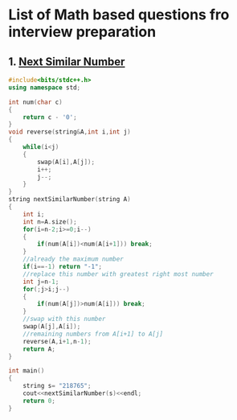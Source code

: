 # List of Math based questions fro interview preparation

## 1. [Next Similar Number](https://github.com/kuluruvineeth/Placement_Preparation/blob/main/Interviewbit/Math/next_similar_number.cpp)
```cpp
#include<bits/stdc++.h>
using namespace std;

int num(char c)
{
    return c - '0';
}
void reverse(string&A,int i,int j)
{
    while(i<j)
    {
        swap(A[i],A[j]);
        i++;
        j--;
    }
}
string nextSimilarNumber(string A)
{
    int i;
    int n=A.size();
    for(i=n-2;i>=0;i--)
    {
        if(num(A[i])<num(A[i+1])) break;
    }
    //already the maximum number
    if(i==-1) return "-1";
    //replace this number with greatest right most number
    int j=n-1;
    for(;j>i;j--)
    {
        if(num(A[j])>num(A[i])) break;
    }
    //swap with this number
    swap(A[j],A[i]);
    //remaining numbers from A[i+1] to A[j]
    reverse(A,i+1,n-1);
    return A;
}

int main()
{
    string s= "218765";
    cout<<nextSimilarNumber(s)<<endl;
    return 0;
}
```